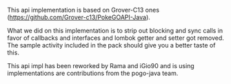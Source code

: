 This api implementation is based on Grover-C13 ones (https://github.com/Grover-c13/PokeGOAPI-Java).

What we did on this implementation is to strip out blocking and sync calls in favor of callbacks and interfaces and lombok getter and setter got removed. The sample activity included in the pack should give you a better taste of this.

This api impl has been reworked by Rama and iGio90 and is using implementations are contributions from the pogo-java team.
